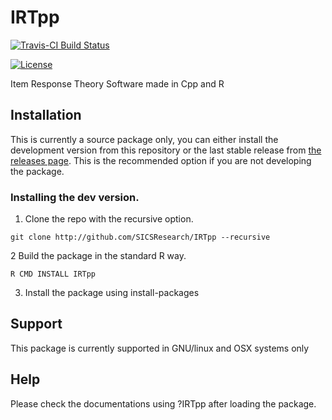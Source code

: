 # IRTpp

[![Travis-CI Build Status](https://travis-ci.org/SICSResearch/IRTpp.svg?branch=master)](https://travis-ci.org/SICSResearch/IRTpp)

[![License](http://img.shields.io/badge/license-GPL%20%28%3E=%203%29-brightgreen.svg?style=flat)](http://www.gnu.org/licenses/gpl-3.0.html)


Item Response Theory Software made in Cpp and R

## Installation

This is currently a source package only, you can either install the development version from this repository or  the last stable release from [the releases page](https://github.com/SICSresearch/IRTpp/releases). This is the recommended option if you are not developing the package.

### Installing the dev version.

1. Clone the repo with the recursive option.

```
git clone http://github.com/SICSResearch/IRTpp --recursive
```

2 Build the package in the standard R way.

```
R CMD INSTALL IRTpp
```

3. Install the package using install-packages

## Support

This package is currently supported in GNU/linux and OSX systems only

## Help

Please check the documentations using ?IRTpp after loading the package.
